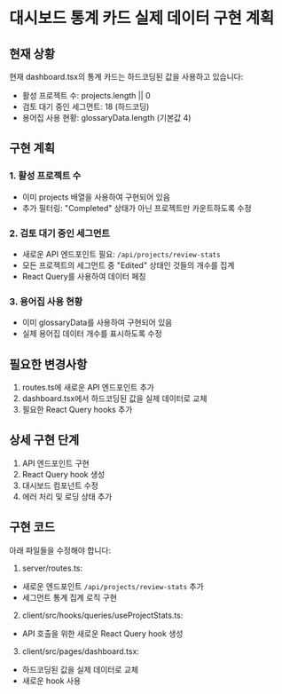 
# 대시보드 통계 카드 실제 데이터 구현 계획

## 현재 상황
현재 dashboard.tsx의 통계 카드는 하드코딩된 값을 사용하고 있습니다:
- 활성 프로젝트 수: projects.length || 0
- 검토 대기 중인 세그먼트: 18 (하드코딩)
- 용어집 사용 현황: glossaryData.length (기본값 4)

## 구현 계획

### 1. 활성 프로젝트 수
- 이미 projects 배열을 사용하여 구현되어 있음
- 추가 필터링: "Completed" 상태가 아닌 프로젝트만 카운트하도록 수정

### 2. 검토 대기 중인 세그먼트
- 새로운 API 엔드포인트 필요: `/api/projects/review-stats`
- 모든 프로젝트의 세그먼트 중 "Edited" 상태인 것들의 개수를 집계
- React Query를 사용하여 데이터 페칭

### 3. 용어집 사용 현황
- 이미 glossaryData를 사용하여 구현되어 있음
- 실제 용어집 데이터 개수를 표시하도록 수정

## 필요한 변경사항

1. routes.ts에 새로운 API 엔드포인트 추가
2. dashboard.tsx에서 하드코딩된 값을 실제 데이터로 교체
3. 필요한 React Query hooks 추가

## 상세 구현 단계

1. API 엔드포인트 구현
2. React Query hook 생성
3. 대시보드 컴포넌트 수정
4. 에러 처리 및 로딩 상태 추가

## 구현 코드

아래 파일들을 수정해야 합니다:

1. server/routes.ts:
- 새로운 엔드포인트 `/api/projects/review-stats` 추가
- 세그먼트 통계 집계 로직 구현

2. client/src/hooks/queries/useProjectStats.ts:
- API 호출을 위한 새로운 React Query hook 생성

3. client/src/pages/dashboard.tsx:
- 하드코딩된 값을 실제 데이터로 교체
- 새로운 hook 사용
